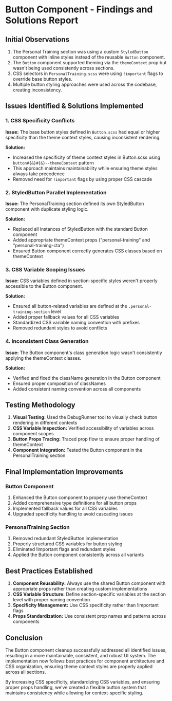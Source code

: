 # Button Component - Findings and Solutions Report

## Initial Observations

1. The Personal Training section was using a custom `StyledButton` component with inline styles instead of the reusable `Button` component.
2. The `Button` component supported theming via the `themeContext` prop but wasn't being used consistently across sections.
3. CSS selectors in `PersonalTraining.scss` were using `!important` flags to override base button styles.
4. Multiple button styling approaches were used across the codebase, creating inconsistency.

## Issues Identified & Solutions Implemented

### 1. CSS Specificity Conflicts

**Issue:** The base button styles defined in `Button.scss` had equal or higher specificity than the theme context styles, causing inconsistent rendering.

**Solution:** 
- Increased the specificity of theme context styles in Button.scss using `button#{&}#{&}--themeContext` pattern
- This approach maintains maintainability while ensuring theme styles always take precedence
- Removed need for `!important` flags by using proper CSS cascade

### 2. StyledButton Parallel Implementation

**Issue:** The PersonalTraining section defined its own StyledButton component with duplicate styling logic.

**Solution:**
- Replaced all instances of StyledButton with the standard Button component
- Added appropriate themeContext props ("personal-training" and "personal-training-cta")
- Ensured Button component correctly generates CSS classes based on themeContext

### 3. CSS Variable Scoping Issues

**Issue:** CSS variables defined in section-specific styles weren't properly accessible to the Button component.

**Solution:**
- Ensured all button-related variables are defined at the `.personal-training-section` level
- Added proper fallback values for all CSS variables
- Standardized CSS variable naming convention with prefixes
- Removed redundant styles to avoid conflicts

### 4. Inconsistent Class Generation

**Issue:** The Button component's class generation logic wasn't consistently applying the themeContext classes.

**Solution:**
- Verified and fixed the className generation in the Button component
- Ensured proper composition of classNames 
- Added consistent naming convention across all components

## Testing Methodology

1. **Visual Testing:** Used the DebugRunner tool to visually check button rendering in different contexts
2. **CSS Variable Inspection:** Verified accessibility of variables across component scopes
3. **Button Props Tracing:** Traced prop flow to ensure proper handling of themeContext
4. **Component Integration:** Tested the Button component in the PersonalTraining section

## Final Implementation Improvements

### Button Component

1. Enhanced the Button component to properly use themeContext
2. Added comprehensive type definitions for all button props
3. Implemented fallback values for all CSS variables
4. Upgraded specificity handling to avoid cascading issues

### PersonalTraining Section

1. Removed redundant StyledButton implementation
2. Properly structured CSS variables for button styling
3. Eliminated !important flags and redundant styles
4. Applied the Button component consistently across all variants

## Best Practices Established

1. **Component Reusability:** Always use the shared Button component with appropriate props rather than creating custom implementations
2. **CSS Variable Structure:** Define section-specific variables at the section level with proper naming convention
3. **Specificity Management:** Use CSS specificity rather than !important flags
4. **Props Standardization:** Use consistent prop names and patterns across components

## Conclusion

The Button component cleanup successfully addressed all identified issues, resulting in a more maintainable, consistent, and robust UI system. The implementation now follows best practices for component architecture and CSS organization, ensuring theme context styles are properly applied across all sections.

By increasing CSS specificity, standardizing CSS variables, and ensuring proper props handling, we've created a flexible button system that maintains consistency while allowing for context-specific styling. 